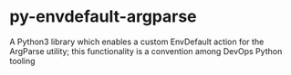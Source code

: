 # py-envdefault-argparse
A Python3 library which enables a custom EnvDefault action for the ArgParse utility; this functionality is a convention among DevOps Python tooling
